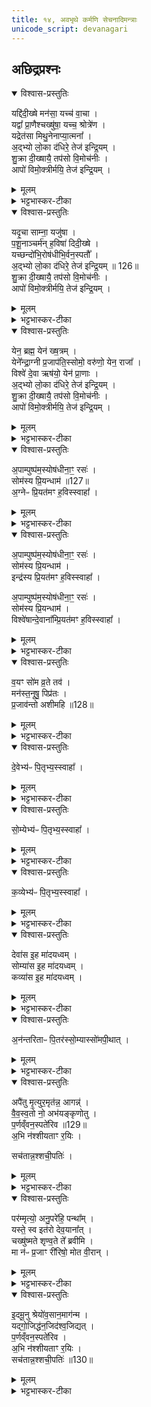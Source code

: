 ```yaml
---
title: १४, अवभृथे कर्मणि सेचनादिमन्त्राः
unicode_script: devanagari
---
```

## अछिद्रप्रश्नः

<details open><summary>विश्वास-प्रस्तुतिः</summary>

यद्दि॑दी॒ख्षे मन॑सा॒ यच्च॑ वा॒चा ।  
यद्वा᳚ प्रा॒णैश्चख्षु॑षा॒ यच्च॒ श्रोत्रे॑ण ।  
यद्रेत॑सा मिथु॒नेनाप्या॒त्मना᳚ ।  
अ॒द्भ्यो लो॒का द॑धिरे॒ तेज॑ इन्द्रि॒यम् ।  
शु॒क्रा दी॒ख्षायै॒ तप॑सो वि॒मोच॑नीः ।  
आपो॑ विमो॒क्त्रीर्मयि॒ तेज॑ इन्द्रि॒यम् ।  
</details>

<details><summary>मूलम्</summary>

यद्दि॑दी॒ख्षे मन॑सा॒ यच्च॑ वा॒चा ।  
यद्वा᳚ प्रा॒णैश्चख्षु॑षा॒ यच्च॒ श्रोत्रे॑ण ।  
यद्रेत॑सा मिथु॒नेनाप्या॒त्मना᳚ ।  
अ॒द्भ्यो लो॒का द॑धिरे॒ तेज॑ इन्द्रि॒यम् ।  
शु॒क्रा दी॒ख्षायै॒ तप॑सो वि॒मोच॑नीः ।  
आपो॑ विमो॒क्त्रीर्मयि॒ तेज॑ इन्द्रि॒यम् ।  
</details>

<details><summary>भट्टभास्कर-टीका</summary>

1अवभृथे स्नात्वा त्रिरञ्जलिनाऽपो विषिञ्चति - यद्दिदीक्षे इति षट्पदया धृत्या । यदहं दिदीक्षे यां दीक्षां कृतवानस्मि 'वाचा मे वाग्दीक्षताम्' इत्यादिदीक्षितवादादिनियमलक्षणं व्रतम् । मनआदिभिः दीक्षा तद्विषये नियतत्वम् । रेतसा दीक्षा तस्य स्कन्दनान्निवृत्तिः । आत्मना दीक्षा पुरुषार्थान्निवृत्तिः । एवं यां दीक्षां कृतवानस्मि तस्या दीक्षायाः विमोक्त्रीः विमोक्र्यः मां विमुचन्त्यः आपः मयि तेजः इन्द्रियं च दधिरे दधतां स्थापयन्तु । ताभिः एवं च दीक्षायाः मुक्तोऽहं तेजस्वी इन्द्रियावांश्च भवामीति भावः । कः पुनरपां विशेष इत्याह - अद्भ्यो हि हेतुभ्यः सर्वे लोकाः लोकवासिनः तेजः इन्द्रियं च दधते । तस्मात् ता एव शुक्राः निर्मलाः तपसः उपसदश्च विमोचनीः सम्यगनुष्ठाप्य तत उत्तारयित्र्यः मां दीक्षायाः विमुचन्तु ता एव हि ईदृश्या दीक्षाया विमोक्तुं क्षमाः, तेजः इन्द्रियं च मयि दधात्विति ॥
</details>

<details open><summary>विश्वास-प्रस्तुतिः</summary>

यदृ॒चा साम्ना॒ यजु॑षा ।  
प॒शू॒नाञ्चर्म॑न् ह॒विषा॑ दिदी॒ख्षे ।  
यच्छन्दो॑भि॒रोष॑धीभि॒र्वन॒स्पतौ᳚ ।  
अ॒द्भ्यो लो॒का द॑धिरे॒ तेज॑ इन्द्रि॒यम् ॥ 126॥  
शु॒क्रा दी॒ख्षायै॒ तप॑सो वि॒मोच॑नीः ।  
आपो॑ विमो॒क्त्रीर्मयि॒ तेज॑ इन्द्रि॒यम् ।  
</details>

<details><summary>मूलम्</summary>

यदृ॒चा साम्ना॒ यजु॑षा ।  
प॒शू॒नाञ्चर्म॑न् ह॒विषा॑ दिदी॒ख्षे ।  
यच्छन्दो॑भि॒रोष॑धीभि॒र्वन॒स्पतौ᳚ ।  
अ॒द्भ्यो लो॒का द॑धिरे॒ तेज॑ इन्द्रि॒यम् ॥ 126॥  
शु॒क्रा दी॒ख्षायै॒ तप॑सो वि॒मोच॑नीः ।  
आपो॑ विमो॒क्त्रीर्मयि॒ तेज॑ इन्द्रि॒यम् ।  
</details>

<details><summary>भट्टभास्कर-टीका</summary>

2यदृचा इत्यष्टिः षट्पदा ॥ यत् अहं ऋगादिभिः दिदीक्षे । यच्चाहं पशूनां चर्मणि कृष्णाजिनादौ दिदीक्षे । यच्च हविषा पयआदिना दिदीक्षे । यच्च छन्दोभिः गायत्र्यादिभिः । यच्च ओषधीभिः दर्भपुञ्जीलैः यच्च वनस्पतौ वनस्पतिविषये दण्डादिना दिदीक्षे । ततः मां आपः मुञ्चन्तु । अद्भ्यो लोकाः इति समानम् ॥  

- कः पुनरपां विशेष इत्याह - अद्भ्यो हि हेतुभ्यः सर्वे लोकाः लोकवासिनः तेजः इन्द्रियं च दधते । तस्मात् ता एव शुक्राः निर्मलाः तपसः उपसदश्च विमोचनीः सम्यगनुष्ठाप्य तत उत्तारयित्र्यः मां दीक्षायाः विमुचन्तु ता एव हि ईदृश्या दीक्षाया विमोक्तुं क्षमाः, तेजः इन्द्रियं च मयि दधात्विति ॥
</details>

<details open><summary>विश्वास-प्रस्तुतिः</summary>

येन॒ ब्रह्म॒ येन॑ ख्ष॒त्रम् ।  
येने᳚न्द्रा॒ग्नी प्र॒जाप॑ति॒स्सोमो॒ वरु॑णो॒ येन॒ राजा᳚ ।  
विश्वे॑ दे॒वा ऋष॑यो॒ येन॑ प्रा॒णाः ।  
अ॒द्भ्यो लो॒का द॑धिरे॒ तेज॑ इन्द्रि॒यम् ।  
शु॒क्रा दी॒ख्षायै॒ तप॑सो वि॒मोच॑नीः ।  
आपो॑ विमो॒क्त्रीर्मयि॒ तेज॑ इन्द्रि॒यम् ।  
</details>

<details><summary>मूलम्</summary>

येन॒ ब्रह्म॒ येन॑ ख्ष॒त्रम् ।  
येने᳚न्द्रा॒ग्नी प्र॒जाप॑ति॒स्सोमो॒ वरु॑णो॒ येन॒ राजा᳚ ।  
विश्वे॑ दे॒वा ऋष॑यो॒ येन॑ प्रा॒णाः ।  
अ॒द्भ्यो लो॒का द॑धिरे॒ तेज॑ इन्द्रि॒यम् ।  
शु॒क्रा दी॒ख्षायै॒ तप॑सो वि॒मोच॑नीः ।  
आपो॑ विमो॒क्त्रीर्मयि॒ तेज॑ इन्द्रि॒यम् ।  
</details>

<details><summary>भट्टभास्कर-टीका</summary>

3येन ब्रह्मेति ॥ ब्रह्मादीनि लोकान्तानि मां प्रपेदिरे । यद्वा - येन कारणेन ब्रह्मादीनि लोकान्तानि तेजः इन्द्रियं च अद्भ्यो दधिरे, तस्मात् ताः मां दीक्षाया विमुच्य तेजस्विनं इन्द्रियवन्तं च कुर्वन्त्विति । गतमन्यत् ॥  

- कः पुनरपां विशेष इत्याह - अद्भ्यो हि हेतुभ्यः सर्वे लोकाः लोकवासिनः तेजः इन्द्रियं च दधते । तस्मात् ता एव शुक्राः निर्मलाः तपसः उपसदश्च विमोचनीः सम्यगनुष्ठाप्य तत उत्तारयित्र्यः मां दीक्षायाः विमुचन्तु ता एव हि ईदृश्या दीक्षाया विमोक्तुं क्षमाः, तेजः इन्द्रियं च मयि दधात्विति ॥
</details>

<details open><summary>विश्वास-प्रस्तुतिः</summary>

अ॒पाम्पुष्प॑म॒स्योष॑धीना॒ꣳ॒ रसः॑ ।  
सोम॑स्य प्रि॒यन्धाम॑ ॥127॥  
अ॒ग्नेᳶ प्रि॒यत॑मꣳ ह॒विस्स्वाहा᳚ ।  
</details>

<details><summary>मूलम्</summary>

अ॒पाम्पुष्प॑म॒स्योष॑धीना॒ꣳ॒ रसः॑ ।  
सोम॑स्य प्रि॒यन्धाम॑ ॥127॥  
अ॒ग्नेᳶ प्रि॒यत॑मꣳ ह॒विस्स्वाहा᳚ ।  
</details>

<details><summary>भट्टभास्कर-टीका</summary>

4आर्त्विज्येन सोमं भक्षितवतः होममन्त्राः - अपां पुष्पमसीत्यादीनि यजूंषि ॥ हे आज्य! अपां पुष्पं वृष्ट्याः परिणतिरसि तृणनिष्पत्त्यादिक्रमेण वृष्टिजन्यत्वात् । ओषधीनां रसः रसपरिणामोऽसि, तृणादिभक्षणेन गोभ्यो जातत्वात् । सोमस्य प्रियं इष्टं धाम जन्म त्वमसि । सोमस्यैवेदं जन्म प्रियतमं यदाज्यं नामेति भावः । किञ्च - अग्नेरपि प्रियतमं हविरसि । तं त्वां स्वाहाकृतं करोमि सोमभक्षणनिमित्ताधर्मशोधनार्थम् । उत्तरे अनेनैव गते ।
</details>

<details open><summary>विश्वास-प्रस्तुतिः</summary>

अ॒पाम्पुष्प॑म॒स्योष॑धीना॒ꣳ॒ रसः॑ ।  
सोम॑स्य प्रि॒यन्धाम॑ ।  
इन्द्र॑स्य प्रि॒यत॑मꣳ ह॒विस्स्वाहा᳚ ।   


अ॒पाम्पुष्प॑म॒स्योष॑धीना॒ꣳ॒ रसः॑ ।  
सोम॑स्य प्रि॒यन्धाम॑ ।  
विश्वे॑षान्दे॒वाना᳚म्प्रि॒यत॑मꣳ ह॒विस्स्वाहा᳚ ।  
</details>

<details><summary>मूलम्</summary>

अ॒पाम्पुष्प॑म॒स्योष॑धीना॒ꣳ॒ रसः॑ ।  
सोम॑स्य प्रि॒यन्धाम॑ ।  
इन्द्र॑स्य प्रि॒यत॑मꣳ ह॒विस्स्वाहा᳚ ।   


अ॒पाम्पुष्प॑म॒स्योष॑धीना॒ꣳ॒ रसः॑ ।  
सोम॑स्य प्रि॒यन्धाम॑ ।  
विश्वे॑षान्दे॒वाना᳚म्प्रि॒यत॑मꣳ ह॒विस्स्वाहा᳚ ।  
</details>

<details><summary>भट्टभास्कर-टीका</summary>

इन्द्रस्य, विश्वेषां देवानां, इति विशेषौ ॥
</details>

<details open><summary>विश्वास-प्रस्तुतिः</summary>

व॒यꣳ सो॑म व्र॒ते तव॑ ।  
मन॑स्त॒नूषु॒ पिप्र॑तः ।  
प्र॒जाव॑न्तो अशीमहि ॥128॥  
</details>

<details><summary>मूलम्</summary>

व॒यꣳ सो॑म व्र॒ते तव॑ ।  
मन॑स्त॒नूषु॒ पिप्र॑तः ।  
प्र॒जाव॑न्तो अशीमहि ॥128॥  
</details>

<details><summary>भट्टभास्कर-टीका</summary>

5आज्यशेषं भक्षयति - वयं सोमेति गायत्र्या ॥ सोम! तव व्रते कर्मणि वर्तमानाः मनश्च तनूषु शरीरेषु शरीरविषयेऽपि पिप्रतः प्रीणयन्तः तनुवत्सु वा मनुष्येषु मनःप्रीतिं कुर्वन्तः तनुविषयं मनः पालयन्तो वा भवन्तः वयं सर्वदा प्रजावन्तः पुत्रपौत्रादिसमन्विता एव अशीमहि भुञ्जीमहि भोगान् । व्यत्ययेनात्मनेपदं, शपो लुक् । यद्वा - तनूषु पिप्रतः भजमानाः मनोरथं सर्वं अशीमहि अश्नुवीमहि । पिपर्तेश्शतरि 'अर्तिपिपर्त्योश्च' इत्यभ्यासस्येत्त्वम्, 'अभ्यस्तानामादिः' इत्याद्युदात्तत्वम्, 'अदभ्यस्तात्' इत्यदादेशः ॥
</details>

<details open><summary>विश्वास-प्रस्तुतिः</summary>

दे॒वेभ्य॑ᳶ पि॒तृभ्य॒स्स्वाहा᳚ ।  
</details>

<details><summary>मूलम्</summary>

दे॒वेभ्य॑ᳶ पि॒तृभ्य॒स्स्वाहा᳚ ।  
</details>

<details><summary>भट्टभास्कर-टीका</summary>

6दक्षिणाग्नौ होमः - देवेभ्य इति यजूंषि ॥ देवेभ्यः देवनशीलेभ्यः पितृभ्यः ।
</details>

<details open><summary>विश्वास-प्रस्तुतिः</summary>

सो॒म्येभ्य॑ᳶ पि॒तृभ्य॒स्स्वाहा᳚ ।  
</details>

<details><summary>मूलम्</summary>

सो॒म्येभ्य॑ᳶ पि॒तृभ्य॒स्स्वाहा᳚ ।  
</details>

<details><summary>भट्टभास्कर-टीका</summary>

सोम्येभ्यः सोममर्हद्भ्यः । सोममर्हतीति यः ।
</details>

<details open><summary>विश्वास-प्रस्तुतिः</summary>

क॒व्येभ्य॑ᳶ पि॒तृभ्य॒स्स्वाहा᳚ ।  
</details>

<details><summary>मूलम्</summary>

क॒व्येभ्य॑ᳶ पि॒तृभ्य॒स्स्वाहा᳚ ।  
</details>

<details><summary>भट्टभास्कर-टीका</summary>

कव्येभ्यः कव्यवद्भ्यः कव्यभुग्भ्यः स्वाहुतं इदमस्तु ॥
</details>

<details open><summary>विश्वास-प्रस्तुतिः</summary>

देवा॑स इ॒ह मा॑दयध्वम् ।  
सोम्या॑स इ॒ह मा॑दयध्वम् ।  
कव्या॑स इ॒ह मा॑दयध्वम् ।  
</details>

<details><summary>मूलम्</summary>

देवा॑स इ॒ह मा॑दयध्वम् ।  
सोम्या॑स इ॒ह मा॑दयध्वम् ।  
कव्या॑स इ॒ह मा॑दयध्वम् ।  
</details>

<details><summary>भट्टभास्कर-टीका</summary>

7जघनेन तमग्निं दक्षिणाग्रेषु दर्भेषु दधि ददाति - देवास इति यजुर्भिः ॥ आमन्त्रितानां पादादित्वात् षाष्ठिकमाद्युदात्तत्वम् । मादयध्वं तृप्यत, हे पितरः! देवादिलक्षणाः! । मद तृप्तियोगे, चुरादिः ॥
</details>

<details open><summary>विश्वास-प्रस्तुतिः</summary>

अ॒न॑न्तरिताᳶ पि॒तर॑स्सो॒म्यास्सो॑मपी॒थात् ।  
</details>

<details><summary>मूलम्</summary>

अ॒न॑न्तरिताᳶ पि॒तर॑स्सो॒म्यास्सो॑मपी॒थात् ।  
</details>

<details><summary>भट्टभास्कर-टीका</summary>

8उपतिष्ठते अनन्तरिता इति यजुषा ॥ सोम्याः पितरः सोमपीथात् सोमपानात् अनन्तरिताः अव्यवहिताः यथोचितं उपचिताः भवन्तु । सोमपीथानामुपचितेन सोमस्य पानेन तृप्यन्त्विति यावत् ॥
</details>

<details open><summary>विश्वास-प्रस्तुतिः</summary>

अपै॑तु मृ॒त्युर॒मृत॑न्न॒ आगन्न्॑ ।  
वै॒व॒स्व॒तो नो॒ अभ॑यङ्कृणोतु ।  
प॒र्णव्ँवन॒स्पते॑रिव ॥129॥  
अ॒भि न॑श्शीयताꣳ र॒यिः ।   

सच॑तान्न॒श्शची॒पतिः॑ ।  
</details>

<details><summary>मूलम्</summary>

अपै॑तु मृ॒त्युर॒मृत॑न्न॒ आगन्न्॑ ।  
वै॒व॒स्व॒तो नो॒ अभ॑यङ्कृणोतु ।  
प॒र्णव्ँवन॒स्पते॑रिव ॥129॥  
अ॒भि न॑श्शीयताꣳ र॒यिः ।   

सच॑तान्न॒श्शची॒पतिः॑ ।  
</details>

<details><summary>भट्टभास्कर-टीका</summary>

9द्वादशाहे पत्न्या दीक्षितेषु दीक्षानन्तरं समन्वारब्धेषु गार्हपत्ये होमः - अपैतु मृत्युरिति जगती, त्रिष्टुब्वा ॥ अपैतु अपगच्छतु मृत्युः अमृतं अमृतत्वं नः आगन् आगच्छतु । छान्दसे लुङि 'मन्त्रे घस' इति च्लेर्लुक् । 'मोनो धातोः' इति नत्वम् । वैवस्वतश्च अस्माकं अभयं कृणोतु करोतु मरणभयं मा कार्षीदित्यर्थः । किञ्च - वनस्पतेः पक्वं पर्णमिव नः अस्मान् अभिलक्ष्य रयिः धनं शीयतां अयत्नेन निपततु स्वयमेव अस्मत्पार्श्वं आगच्छतु । शदॢ शातने, पाघ्रादिना शीयादेशः । यद्वा - अभिशयनं उपरिशयनं पुनःपुनर्वृद्धिः । यथा वनस्पतेः पर्णानां पुनःपुनः प्ररोहः एवं अस्माकं रयिः उपर्युपरि अस्मासु शीयतां उपचीयतां इति यावत् । व्यत्ययेन श्यन् । अयादेशाभावश्च ।  

अपि च शचीपतिः इन्द्रश्च अस्माकं अस्मान्वा सचतां समवैतु ॥
</details>

<details open><summary>विश्वास-प्रस्तुतिः</summary>

पर॑म्मृत्यो॒ अनु॒परे॑हि॒ पन्था᳚म् ।  
यस्ते॒ स्व इत॑रो देव॒याना᳚त् ।  
चख्षु॑ष्मते शृण्व॒ते ते᳚ ब्रवीमि ।  
मा न॑ᳶ प्र॒जाꣳ री॑रिषो॒ मोत वी॒रान् ।  
</details>

<details><summary>मूलम्</summary>

पर॑म्मृत्यो॒ अनु॒परे॑हि॒ पन्था᳚म् ।  
यस्ते॒ स्व इत॑रो देव॒याना᳚त् ।  
चख्षु॑ष्मते शृण्व॒ते ते᳚ ब्रवीमि ।  
मा न॑ᳶ प्र॒जाꣳ री॑रिषो॒ मोत वी॒रान् ।  
</details>

<details><summary>भट्टभास्कर-टीका</summary>

10पत्नीवर्जितेषु दक्षिणाग्नौ होमः - परं मृत्यो इति त्रिष्टुम् ॥ हे मृत्यो! परं अन्यं पन्थानं मार्गं यत्र वयं न वर्तामहे तमेव मार्गं अनुपरेहि अपरावृत्त अनुगच्छ । कीदृश पुनरसावित्याह - यस्तव स्वः स्वभूतो मार्गः देवयानादितरः तमनुगच्छ । वयं हि देवयाने स्थिताः । तस्मात् अस्मन्मार्गं मा गा इति । चक्षुष्मते साधुदर्शिने शृण्वते उक्तं आदरेण गृह्णते, यस्मात् इत्थं असि । तस्मात् तुभ्यं इदं ब्रवीमि - अस्माकं प्रजां पुत्रादिकां वीरांश्च अन्यान् पुरुषान् मा रीरिषः मा नीनशः । यद्वा - परं पन्थानं अनुपरेहीति । ननु परस्मिन्नेव पथि तिष्ठन् चौर्येणैव अस्मदीयां प्रजां हरेदिति संभावयन्नाह - चक्षुष्मते स्वयमेव निरूपकाय शृण्वते अपराधान् श्रुत्वा तदनुरूपं दण्डकारिणे तुभ्यं ब्रवीमि माऽस्माकं प्रजां अन्यायेन रीरिषः मा च वीरान् इति ॥
</details>

<details open><summary>विश्वास-प्रस्तुतिः</summary>

इ॒दमू॒नु श्रेयो॑व॒सान॒माग॑न्म ।  
यद्गो॒जिद्ध॑न॒जिद॑श्व॒जिद्यत् ।  
प॒र्णव्ँवन॒स्पते॑रिव ।  
अ॒भि न॑श्शीयताꣳ र॒यिः ।  
सच॑तान्न॒श्शची॒पतिः॑ ॥130॥  
</details>

<details><summary>मूलम्</summary>

इ॒दमू॒नु श्रेयो॑व॒सान॒माग॑न्म ।  
यद्गो॒जिद्ध॑न॒जिद॑श्व॒जिद्यत् ।  
प॒र्णव्ँवन॒स्पते॑रिव ।  
अ॒भि न॑श्शीयताꣳ र॒यिः ।  
सच॑तान्न॒श्शची॒पतिः॑ ॥130॥  
</details>

<details><summary>भट्टभास्कर-टीका</summary>

11आहवनीये जुहोति - इदमू नु श्रेय इति जगत्या त्रिष्टुभा वा ॥ इदमु इदमेव नः अस्माकं श्रेयः प्रशस्यतरं अन्येभ्यः गृहेभ्यः अवसानं यागगृहं आगन्म आगताः स्मः । छान्दसे लुङि 'मन्त्रे घस' इति च्लेर्लुक् । यदिदं गोजित् गवां जेतृ लाभहेतुः, धनजित् प्रीणनानां वस्त्राणां जेतृ, अश्वजित् महार्घाणामश्वानामपि लाभहेतुः तस्मात् अवसानान्तरात् इदं प्रशस्यतरम् । पर्णं वनस्पतेरित्यादि सुबोधम् ॥

इति श्रीभट्टभास्करमिश्रविरचिते यनुर्वेदभाष्ये तृतीयेऽष्टके सप्तमप्रश्ने चतुर्दशोऽनुवाकः ॥

अछिद्रप्रश्नस्समाप्तः ॥

</details>

